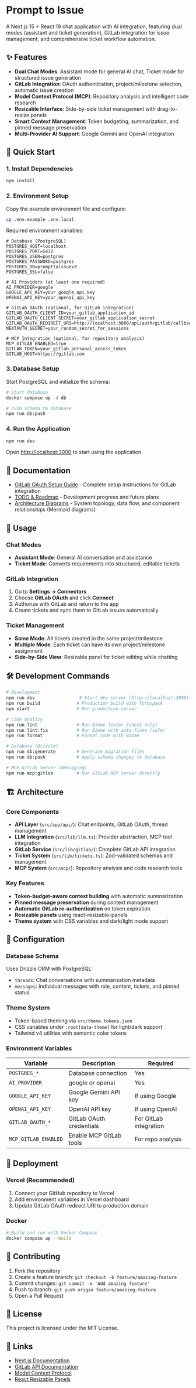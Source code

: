 # Prompt to Issue

A Next.js 15 + React 19 chat application with AI integration, featuring dual modes (assistant and ticket generation), GitLab integration for issue management, and comprehensive ticket workflow automation.

## ✨ Features

- **Dual Chat Modes**: Assistant mode for general AI chat, Ticket mode for structured issue generation
- **GitLab Integration**: OAuth authentication, project/milestone selection, automatic issue creation
- **Model Context Protocol (MCP)**: Repository analysis and intelligent code research
- **Resizable Interface**: Side-by-side ticket management with drag-to-resize panels
- **Smart Context Management**: Token budgeting, summarization, and pinned message preservation
- **Multi-Provider AI Support**: Google Gemini and OpenAI integration

## 🚀 Quick Start

### 1. Install Dependencies

```bash
npm install
```

### 2. Environment Setup

Copy the example environment file and configure:

```bash
cp .env.example .env.local
```

Required environment variables:

```env
# Database (PostgreSQL)
POSTGRES_HOST=localhost
POSTGRES_PORT=5432
POSTGRES_USER=postgres
POSTGRES_PASSWORD=postgres
POSTGRES_DB=prompttoissuev3
POSTGRES_SSL=false

# AI Providers (at least one required)
AI_PROVIDER=google
GOOGLE_API_KEY=your_google_api_key
OPENAI_API_KEY=your_openai_api_key

# GitLab OAuth (optional, for GitLab integration)
GITLAB_OAUTH_CLIENT_ID=your_gitlab_application_id
GITLAB_OAUTH_CLIENT_SECRET=your_gitlab_application_secret
GITLAB_OAUTH_REDIRECT_URI=http://localhost:3000/api/auth/gitlab/callback
NEXTAUTH_SECRET=your_random_secret_for_sessions

# MCP Integration (optional, for repository analysis)
MCP_GITLAB_ENABLED=true
GITLAB_TOKEN=your_gitlab_personal_access_token
GITLAB_HOST=https://gitlab.com
```

### 3. Database Setup

Start PostgreSQL and initialize the schema:

```bash
# Start database
docker compose up -d db

# Push schema to database
npm run db:push
```

### 4. Run the Application

```bash
npm run dev
```

Open [http://localhost:3000](http://localhost:3000) to start using the application.

## 📖 Documentation

- [GitLab OAuth Setup Guide](./docs/GITLAB_OAUTH_SETUP.md) - Complete setup instructions for GitLab integration
- [TODO & Roadmap](./docs/TODO.md) - Development progress and future plans
- [Architecture Diagrams](./docs/) - System topology, data flow, and component relationships (Mermaid diagrams)

## 🎯 Usage

### Chat Modes

- **Assistant Mode**: General AI conversation and assistance
- **Ticket Mode**: Converts requirements into structured, editable tickets

### GitLab Integration

1. Go to **Settings → Connectors**
2. Choose **GitLab OAuth** and click **Connect**
3. Authorize with GitLab and return to the app
4. Create tickets and sync them to GitLab issues automatically

### Ticket Management

- **Same Mode**: All tickets created in the same project/milestone
- **Multiple Mode**: Each ticket can have its own project/milestone assignment
- **Side-by-Side View**: Resizable panel for ticket editing while chatting

## 🛠 Development Commands

```bash
# Development
npm run dev                 # Start dev server (http://localhost:3000)
npm run build              # Production build with Turbopack
npm start                  # Run production server

# Code Quality
npm run lint               # Run Biome linter (check only)
npm run lint:fix           # Run Biome with auto-fixes (safe)
npm run format             # Format code with Biome

# Database (Drizzle)
npm run db:generate        # Generate migration files
npm run db:push            # Apply schema changes to database

# MCP GitLab Server (debugging)
npm run mcp:gitlab         # Run GitLab MCP server directly
```

## 🏗 Architecture

### Core Components

- **API Layer** (`src/app/api/`): Chat endpoints, GitLab OAuth, thread management
- **LLM Integration** (`src/lib/llm.ts`): Provider abstraction, MCP tool integration
- **GitLab Service** (`src/lib/gitlab/`): Complete GitLab API integration
- **Ticket System** (`src/lib/tickets.ts`): Zod-validated schemas and management
- **MCP System** (`src/mcp/`): Repository analysis and code research tools

### Key Features

- **Token-budget-aware context building** with automatic summarization
- **Pinned message preservation** during context management  
- **Automatic GitLab re-authentication** on token expiration
- **Resizable panels** using react-resizable-panels
- **Theme system** with CSS variables and dark/light mode support

## 🔧 Configuration

### Database Schema

Uses Drizzle ORM with PostgreSQL:
- `threads`: Chat conversations with summarization metadata
- `messages`: Individual messages with role, content, tickets, and pinned status

### Theme System

- Token-based theming via `src/theme.tokens.json`
- CSS variables under `:root[data-theme]` for light/dark support
- Tailwind v4 utilities with semantic color tokens

### Environment Variables

| Variable | Description | Required |
|----------|-------------|----------|
| `POSTGRES_*` | Database connection | Yes |
| `AI_PROVIDER` | google or openai | Yes |
| `GOOGLE_API_KEY` | Google Gemini API key | If using Google |
| `OPENAI_API_KEY` | OpenAI API key | If using OpenAI |
| `GITLAB_OAUTH_*` | GitLab OAuth credentials | For GitLab integration |
| `MCP_GITLAB_ENABLED` | Enable MCP GitLab tools | For repo analysis |

## 🚀 Deployment

### Vercel (Recommended)

1. Connect your GitHub repository to Vercel
2. Add environment variables in Vercel dashboard
3. Update GitLab OAuth redirect URI to production domain

### Docker

```bash
# Build and run with Docker Compose
docker compose up --build
```

## 🤝 Contributing

1. Fork the repository
2. Create a feature branch: `git checkout -b feature/amazing-feature`
3. Commit changes: `git commit -m 'Add amazing feature'`
4. Push to branch: `git push origin feature/amazing-feature`
5. Open a Pull Request

## 📄 License

This project is licensed under the MIT License.

## 🔗 Links

- [Next.js Documentation](https://nextjs.org/docs)
- [GitLab API Documentation](https://docs.gitlab.com/ee/api/)
- [Model Context Protocol](https://modelcontextprotocol.io/)
- [React Resizable Panels](https://github.com/bvaughn/react-resizable-panels)